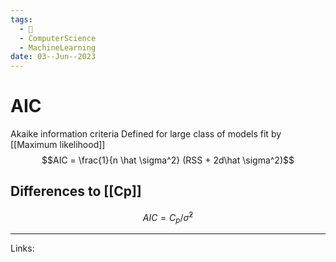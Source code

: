 ```yaml
---
tags:
  - 🌱
  - ComputerScience
  - MachineLearning
date: 03--Jun--2023
---
```


# AIC

Akaike information criteria
Defined for large class of models fit by [[Maximum likelihood]]
$$AIC = \frac{1}{n \hat \sigma^2} (RSS + 2d\hat \sigma^2)$$
## Differences to [[Cp]]
$$AIC = C_p/\hat \sigma^2$$

---
Links: 